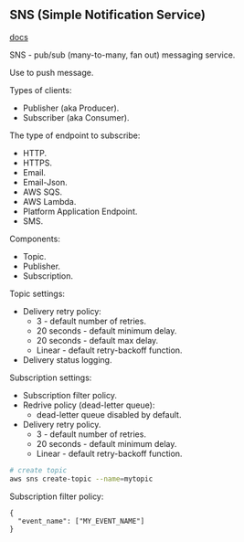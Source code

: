 SNS (Simple Notification Service)
-

[docs](https://docs.aws.amazon.com/sns/)

SNS - pub/sub (many-to-many, fan out) messaging service.

Use to push message.

Types of clients:
* Publisher (aka Producer).
* Subscriber (aka Consumer).

The type of endpoint to subscribe:
* HTTP.
* HTTPS.
* Email.
* Email-Json.
* AWS SQS.
* AWS Lambda.
* Platform Application Endpoint.
* SMS.

Components:
* Topic.
* Publisher.
* Subscription.

Topic settings:
* Delivery retry policy:
  * 3 - default number of retries.
  * 20 seconds - default minimum delay.
  * 20 seconds - default max delay.
  * Linear - default retry-backoff function.
* Delivery status logging.

Subscription settings:
* Subscription filter policy.
* Redrive policy (dead-letter queue):
  * dead-letter queue disabled by default.
* Delivery retry policy.
  * 3 - default number of retries.
  * 20 seconds - default minimum delay.
  * Linear - default retry-backoff function.

````sh
# create topic
aws sns create-topic --name=mytopic
````

Subscription filter policy:
````
{
  "event_name": ["MY_EVENT_NAME"]
}
````
